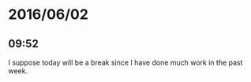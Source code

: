 # 2016/06/02

## 09:52

I suppose today will be a break since I have done much work in the past week.

